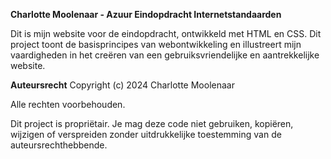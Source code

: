 **Charlotte Moolenaar - Azuur Eindopdracht Internetstandaarden**

Dit is mijn website voor de eindopdracht, ontwikkeld met HTML en CSS. Dit project toont de basisprincipes van webontwikkeling en illustreert mijn vaardigheden in het creëren van een gebruiksvriendelijke en aantrekkelijke website.

**Auteursrecht**
Copyright (c) 2024 Charlotte Moolenaar

Alle rechten voorbehouden.

Dit project is propriëtair. Je mag deze code niet gebruiken, kopiëren, wijzigen of verspreiden zonder uitdrukkelijke toestemming van de auteursrechthebbende.
